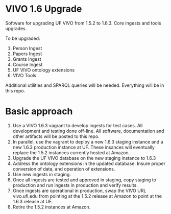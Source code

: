 # VIVO 1.6 Upgrade

Software for upgrading UF VIVO from 1.5.2 to 1.6.3.  Core ingests and tools upgrades.

To be upgraded:

1. Person Ingest
1. Papers Ingest
1. Grants Ingest
1. Course Ingest
1. UF VIVO ontology extensions
1. VIVO Tools

Additional utilities and SPARQL queries will be needed.  Everything will be in this repo.

# Basic approach

1.  Use a VIVO 1.6.3 vagrant to develop ingests for test cases.  All development and testing done off-line.  All software, documentation and other
artifacts will be posted to this repo.
1.  In parallel, use the vagrant to deploy a new 1.6.3 staging instance and a new 1.6.3 production instance at UF.  These
insances will eventually replace the 1.5.2 instances currently hosted at Amazon. 
1.  Upgrade the UF VIVO database on the new staging instance to 1.6.3
1.  Address the ontology extensions in the updated database.  Insure proper conversion of data, and operation of extensions.
1.  Use new ingests in staging.
1.  Once all ingests are tested and approved in staging, copy staging to production and run ingests in production and verify results.
1.  Once ingests are operational in production, swap the VIVO URL vivo.ufl.edu from pointing at the 1.5.2 release at Amazon to
point at the 1.6.3 release at UF.
1.  Retire the 1.5.2 instances at Amazon.